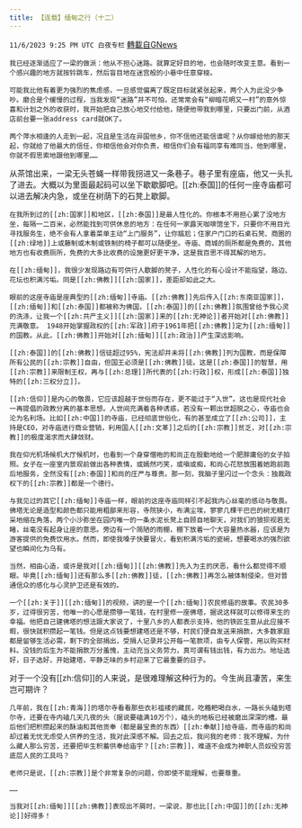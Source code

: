 ```yaml
---
title: 【连载】缅甸之行（十二）
---
```

`11/6/2023 9:25 PM UTC 白夜专栏` [轉載自GNews](https://gnews.org/articles/1932102)

         


    我已经逐渐适应了一梁的做派：他从不担心迷路。就算定好目的地，也会随时改变主意。看到一个感兴趣的地方就按铃跳车，然后盲目地在迷宫般的小巷中任意穿梭。

    可能我比他有着更为强烈的焦虑感，一旦感觉偏离了既定目标就紧张起来，两个人为此没少争吵。磨合是个缓慢的过程，当我发现“迷路”并不可怕，还常常会有“柳暗花明又一村”的意外惊喜和计划之外的收获时，我开始把自己放心地交付给他，随便他带我到哪里，只要出门前，从酒店前台要一张address card就OK了。

    两个萍水相逢的人走到一起，况且是生活在异国他乡，你不信他还能信谁呢？从你嫁给他的那天起，你就给了他最大的信任，你相信他会对你负责，相信你们会有福同享有难同当，他到哪里，你就不假思索地跟他到哪里……

从茶馆出来，一梁无头苍蝇一样带我拐进又一条巷子。巷子里有座庙，他又一头扎了进去。大概以为里面最起码可以坐下歇歇脚吧。[[zh:泰国]]的任何一座寺庙都可以进去解决内急，或坐在树荫下的石凳上歇脚。

    在我所到过的[[zh:国家]]和地区，[[zh:泰国]]是最人性化的。你根本不用担心累了没地方坐，每隔一二百米，必然能找到可供休息的地方：在任何一家露天咖啡馆坐下，只要你不用目光寻找服务生，绝不会有人拿着菜单主动“上门服务”，让你尴尬；住家户门口的石桌石凳、商圈的[[zh:绿地]]上或藤制或木制或铁制的椅子都可以随便坐。寺庙、商城的厕所都是免费的，其他地方也有收费厕所，免费的大多比收费的设施更好更干净，这是我百思不得其解的地方。

    在[[zh:缅甸]]，我很少发现路边有可供行人歇脚的凳子，人性化的有心设计不能指望，路边、花坛也积满污垢。同是[[zh:佛教]][[zh:国家]]，差距却如此之大。

    眼前的这座寺庙是座典型的[[zh:缅甸]]寺庙。[[zh:佛教]]先后传入[[zh:东南亚国家]]，[[zh:缅甸]]和[[zh:泰国]]都被称为佛国，[[zh:泰国]]的[[zh:佛教]]氛围曾给予我心灵的洗涤，让我一个[[zh:共产主义]][[zh:国家]]来的[[zh:无神论]]者开始对[[zh:佛教]]充满敬意。 1948开始掌握政权的[[zh:军政]]府于1961年把[[zh:佛教]]定为[[zh:缅甸]]的国教。从此，[[zh:佛教]]开始对[[zh:缅甸]][[zh:政治]]产生深远影响。

    [[zh:泰国]]的[[zh:佛教]]信徒超过95%，宪法却并未将[[zh:佛教]]列为国教，而是保障所有公民的[[zh:宗教]]自由，但国王必须是[[zh:佛教]]徒。这是[[zh:泰国]]的智慧，用[[zh:宗教]]来限制王权，再与[[zh:总理]]所代表的[[zh:行政]]权，形成[[zh:泰国]]独特的[[zh:三权分立]]。

    [[zh:信仰]]是内心的敬畏，它应该超越于世俗而存在，更不能过于“入世”。这也是现代社会一再提倡的政教分离的基本思想。人世间充满着各种诱惑，若没有一颗出世超脱之心，寺庙也会沦为名利场。比如[[zh:中国]]的寺庙，已经彻底世俗化，有的甚至成立了[[zh:公司]]，主持是CEO，对寺庙进行商业营销，利用国人[[zh:文革]]之后的[[zh:宗教]]贫乏，对[[zh:宗教]]的极度渴求而大肆敛财。

    我在仰光机场候机大厅候机时，也看到一个身穿僧袍的和尚正在殷勤地给一个肥胖庸俗的女子拍照。女子在一座室内景观前做出各种表情，或嫣然巧笑，或嗔或痴，和尚心花怒放围着她跑前跑后地服务，全然没有[[zh:泰国]]和尚的庄严与尊贵。那一刻，我脑子里闪过一个念头：独裁政权下的[[zh:宗教]]都是一个德行。

    与我见过的其它[[zh:缅甸]]寺庙一样，眼前的这座寺庙同样引不起我内心丝毫的感动与敬畏。佛塔无论是造型和颜色都只能用粗鄙来形容，寺院狭小，布满尘埃，寥寥几棵干巴巴的树无精打采地缩在角落，两个小沙弥坐在园内唯一的一条水泥长凳上自顾自地聊天，对我们的狼狈视若无睹，丝毫没有起身让座的意思。旁边有一个简陋的雨棚，棚下放着一个大容量热水器，应该是为游客提供的免费饮用水。然而，即使我嗓子快要冒火，看到积满污垢的瓷碗，想要喝水的强烈欲望也瞬间化为乌有。

    当然，相由心造，或许是我对[[zh:缅甸]][[zh:佛教]]先入为主的厌恶，看什么都觉得不顺眼。毕竟[[zh:缅甸]]还有那么多[[zh:佛教]]徒，[[zh:佛教]]再怎么被体制侵染，但对普通信众的感化与心灵护卫还是有效的。

    一个[[zh:关于]][[zh:缅甸]]的视频，讲的是一个[[zh:缅甸]]农民修庙的故事。农民30多岁，过得很穷苦，他唯一的心愿是攒够一笔钱，在村里修一座佛塔，据说这样就可以修得来生的幸福。他把自己建佛塔的想法跟大家说了，十里八乡的人都表示支持，他的铁匠生意从此应接不暇，很快就积攒起一笔钱。但是这点钱要想建塔还是不够，村民们便自发送来捐款，大多数家庭都是留够生活必需，剩下的全部捐出，受捐人记录并公开每一笔款项，由专人保管，用以购买材料。没钱的后生为不能捐款万分羞愧，主动充当义务劳力，真可谓有钱出钱，有力出力。地址选好，日子选好，开始建塔，平静乏味的乡村迎来了它最重要的日子。

   对于一个没有[[zh:信仰]]的人来说，是很难理解这种行为的。今生尚且凄苦，来生岂可期许？

    几年前，我在[[zh:青海]]的塔尔寺看看那些衣衫褴褛的藏民，吃糌粑喝白水，一路长头磕到塔尔寺，还要在寺内磕几天几夜的头（据说要磕满10万个），磕头的地板已经被磨出深深的槽。最后他们把积攒起来的酥油和其他贡奉（都是最宝贵的东西）[[zh:奉献]]给寺庙，而寺庙的和尚却过着无忧无虑受人供养的生活，我对此深感不解。回去之后，我问我的老师：我不理解，为什么藏人那么穷苦，还要把毕生积蓄供奉给庙宇？[[zh:宗教]]，难道不会成为神职人员奴役穷苦底层人民的工具吗？

    老师只是说，[[zh:宗教]]是个非常复杂的问题，你即使不能理解，也要尊重。

    ……

    当我对[[zh:缅甸]][[zh:佛教]]表现出不屑时，一梁说，那也比[[zh:中国]]的[[zh:无神论]]好得多！
